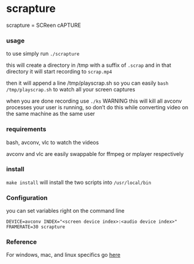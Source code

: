 # scrapture

scrapture = SCReen cAPTURE

### usage

to use simply run `./scrapture`

this will create a directory in /tmp with a suffix of `.scrap` and in that directory it will start recording to `scrap.mp4`

then it will append a line /tmp/playscrap.sh so you can easily `bash /tmp/playscrap.sh` to watch all your screen captures

when you are done recording use `./ks` WARNING this will kill all avconv processes your user is running, so don’t do this while converting video on the same machine as the same user

### requirements

bash, avconv, vlc to watch the videos

avconv and vlc are easily swappable for ffmpeg or mplayer respectively

### install 

`make install` will install the two scripts into `/usr/local/bin`

### Configuration

you can set variables right on the command line

```
DEVICE=avconv INDEX="<screen device index>:<audio device index>" FRAMERATE=30 scrapture
```

### Reference

For windows, mac, and linux specifics go [here](https://trac.ffmpeg.org/wiki/Capture/Desktop)
